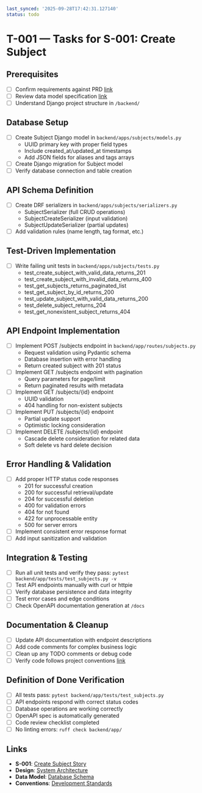 ```yaml
last_synced: '2025-09-28T17:42:31.127140'
status: todo
```

# T-001 — Tasks for S-001: Create Subject

## Prerequisites
- [ ] Confirm requirements against PRD [link](../../docs/product/osint-platform.md)
- [ ] Review data model specification [link](../../docs/data-model.md)
- [ ] Understand Django project structure in `/backend/`

## Database Setup
- [ ] Create Subject Django model in `backend/apps/subjects/models.py`
  - UUID primary key with proper field types
  - Include created_at/updated_at timestamps
  - Add JSON fields for aliases and tags arrays
- [ ] Create Django migration for Subject model
- [ ] Verify database connection and table creation

## API Schema Definition
- [ ] Create DRF serializers in `backend/apps/subjects/serializers.py`
  - SubjectSerializer (full CRUD operations)
  - SubjectCreateSerializer (input validation)
  - SubjectUpdateSerializer (partial updates)
- [ ] Add validation rules (name length, tag format, etc.)

## Test-Driven Implementation
- [ ] Write failing unit tests in `backend/apps/subjects/tests.py`
  - test_create_subject_with_valid_data_returns_201
  - test_create_subject_with_invalid_data_returns_400
  - test_get_subjects_returns_paginated_list
  - test_get_subject_by_id_returns_200
  - test_update_subject_with_valid_data_returns_200
  - test_delete_subject_returns_204
  - test_get_nonexistent_subject_returns_404

## API Endpoint Implementation
- [ ] Implement POST /subjects endpoint in `backend/app/routes/subjects.py`
  - Request validation using Pydantic schema
  - Database insertion with error handling
  - Return created subject with 201 status
- [ ] Implement GET /subjects endpoint with pagination
  - Query parameters for page/limit
  - Return paginated results with metadata
- [ ] Implement GET /subjects/{id} endpoint
  - UUID validation
  - 404 handling for non-existent subjects
- [ ] Implement PUT /subjects/{id} endpoint
  - Partial update support
  - Optimistic locking consideration
- [ ] Implement DELETE /subjects/{id} endpoint
  - Cascade delete consideration for related data
  - Soft delete vs hard delete decision

## Error Handling & Validation
- [ ] Add proper HTTP status code responses
  - 201 for successful creation
  - 200 for successful retrieval/update
  - 204 for successful deletion
  - 400 for validation errors
  - 404 for not found
  - 422 for unprocessable entity
  - 500 for server errors
- [ ] Implement consistent error response format
- [ ] Add input sanitization and validation

## Integration & Testing
- [ ] Run all unit tests and verify they pass: `pytest backend/app/tests/test_subjects.py -v`
- [ ] Test API endpoints manually with curl or httpie
- [ ] Verify database persistence and data integrity
- [ ] Test error cases and edge conditions
- [ ] Check OpenAPI documentation generation at `/docs`

## Documentation & Cleanup
- [ ] Update API documentation with endpoint descriptions
- [ ] Add code comments for complex business logic
- [ ] Clean up any TODO comments or debug code
- [ ] Verify code follows project conventions [link](../../standards/conventions.md)

## Definition of Done Verification
- [ ] All tests pass: `pytest backend/app/tests/test_subjects.py`
- [ ] API endpoints respond with correct status codes
- [ ] Database operations are working correctly
- [ ] OpenAPI spec is automatically generated
- [ ] Code review checklist completed
- [ ] No linting errors: `ruff check backend/app/`

## Links
- **S-001**: [Create Subject Story](../stories/S-001-create-subject.md)
- **Design**: [System Architecture](../../docs/design/osint-platform.md)
- **Data Model**: [Database Schema](../../docs/data-model.md)
- **Conventions**: [Development Standards](../../standards/conventions.md)
